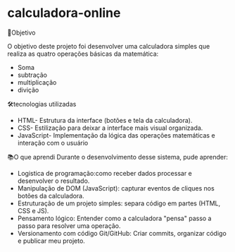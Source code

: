 # calculadora-online
🎯Objetivo

O objetivo deste projeto foi desenvolver uma calculadora simples que realiza as quatro operações básicas da matemática:
- Soma
- subtração
- multiplicação
- divição

🛠tecnologias utilizadas
- HTML- Estrutura da interface (botões e tela da calculadora).
- CSS- Estilização para deixar a interface mais visual organizada.
- JavaScript- Implementação da lógica das operações matemáticas e interação com o usuário

📚O que aprendi
Durante o desenvolvimento desse sistema, pude aprender:
- Logistica de programação:como receber dados processar e desenvolver o resultado.
- Manipulação de DOM (JavaScript): capturar eventos de cliques nos botões da calculadora.
- Estruturação de um projeto simples: separa código em partes (HTML, CSS e JS).
- Pensamento lógico: Entender como a calculadora "pensa" passo a passo para resolver uma operação.
- Versionamento com código Git/GitHub: Criar commits, organizar código e publicar meu projeto.
